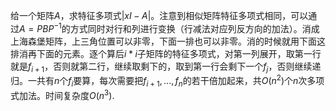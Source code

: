 给一个矩阵$A$，求特征多项式$|xI-A|$。注意到相似矩阵特征多项式相同，可以通过$A=PBP^{-1}$的方式同时对行和列进行变换（行减法对应列反方向的加法）。消成上海森堡矩阵，上三角位置可以非零，下面一排也可以非零。消的时候就用下面这排消再下面的元素。逐个算后$i*i$子矩阵的特征多项式，对第一列展开，取第一行就是$f_{i+1}$，否则就第二行，继续取剩下的，取到第一行会剩下一个$f_j$，否则继续递归。一共有$n$个$f_i$要算，每次需要把$f_{i+1},...,f_n$的若干倍加起来，共$O(n^2)$个$n$次多项式加法。时间复杂度$O(n^3)$.